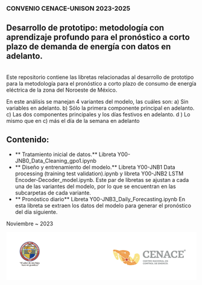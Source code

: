 
### CONVENIO CENACE-UNISON 2023-2025
## Desarrollo de prototipo: metodología con aprendizaje profundo para el pronóstico a corto plazo de demanda de energía con datos en adelanto.


<br>
Este repositorio contiene las libretas relacionadas al desarrollo de prototipo para la metodología para el pronóstico a corto plazo de consumo de energía eléctrica de la zona del Noroeste de México.

En este análisis se manejan 4 variantes del modelo, las cuáles son:
a) Sin variables en adelanto.
b) Sólo la primera componente principal en adelanto.
c) Las dos componentes principales y los días festivos en adelanto.
d ) Lo mismo que en c) más el día de la semana en adelanto
<br>
## Contenido:
- ** Tratamiento inicial de datos.** Libreta Y00-JNB0_Data_Cleaning_gpo1.ipynb
- ** Diseño y entrenamiento del modelo.** Libreta Y00-JNB1 Data processing (training test validation).ipynb y libreta Y00-JNB2 LSTM Encoder-Decoder_model.ipynb. Este par de libretas se ajustan a cada una de las variantes del modelo, por lo que se encuentran en las subcarpetas de cada variante.
- ** Pronóstico diario** Libreta Y00-JNB3_Daily_Forecasting.ipynb En esta libreta se extraen los datos del modelo para generar el pronóstico del día siguiente.

Noviembre ~ 2023

<div align="center">
  <img src="https://github.com/yanhmada/Biociencias_2023/blob/6fea1932a416d32d2df1a5db0691ac795686db06/Mycorrhiza/bottom_cenace.png">
</div>
</summary>
